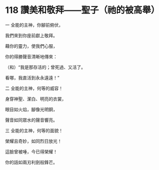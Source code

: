 # 118 讚美和敬拜——聖子（祂的被高舉）

一 全能的主神，你腳前俯伏，

我們來到你座前獻上敬拜。

藉你的靈力，使我們心服，

你的得勝聲音清晰地傳來：

（和）“我是那存活的；曾死過、又活了。

看哪，我直活到永永遠遠！”

二 全能的主神，何等的威容！

身穿神聖、潔白、明亮的衣裳，

眼目如火焰，腳像光明銅，

聲音如同眾水的聲音響亮。

三 全能的主神，何等的面貌！

榮耀且奇妙，如同烈日放光！

這臉曾被唾，今已得榮耀！

你的話如兩刃利劍般鋒芒。

